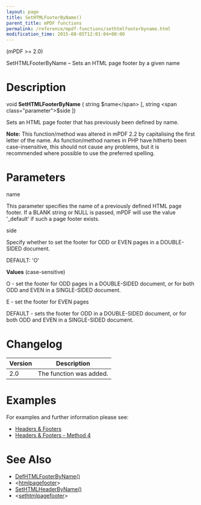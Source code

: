 ```yaml
---
layout: page
title: SetHTMLFooterByName()
parent_title: mPDF functions
permalink: /reference/mpdf-functions/sethtmlfooterbyname.html
modification_time: 2015-08-05T12:01:04+00:00
---
```


(mPDF &gt;= 2.0)

SetHTMLFooterByName – Sets an HTML page footer by a given name

# Description

void <b>SetHTMLFooterByName</b> ( string <span class="parameter">$name</span> [, string <span class="parameter">$side</span> ])

Sets an HTML page footer that has previously been defined by name.

<div class="alert alert-info" role="alert"><strong>Note:</strong> This function/method was altered in mPDF 2.2 by capitalising the first letter of the name. As function/method names in PHP have hitherto been case-insensitive, this should not cause any problems, but it is recommended where possible to use the preferred spelling.</div>

# Parameters

<span class="parameter">name</span>

This parameter specifies the name of a previously defined HTML page footer. If a <span class="smallblock">BLANK</span> string or <span class="smallblock">NULL</span> is passed, mPDF will use the value '_default' if such a page footer exists.

<span class="parameter">side</span>

Specify whether to set the footer for <span class="smallblock">ODD</span> or <span class="smallblock">EVEN</span> pages in a <span class="smallblock">DOUBLE-SIDED</span> document.

<span class="smallblock">DEFAULT</span>: 'O'

<b>Values</b> (case-sensitive)

O - set the footer for <span class="smallblock">ODD</span> pages in a <span class="smallblock">DOUBLE-SIDED</span> document, or for both <span class="smallblock">ODD</span> and <span class="smallblock">EVEN</span> in a <span class="smallblock">SINGLE-SIDED</span> document.

E - set the footer for <span class="smallblock">EVEN</span> pages

<span class="smallblock">DEFAULT</span> - sets the footer for <span class="smallblock">ODD</span> in a <span class="smallblock">DOUBLE-SIDED</span> document, or for both <span class="smallblock">ODD</span> and <span class="smallblock">EVEN</span> in a <span class="smallblock">SINGLE-SIDED</span> document.

# Changelog

<table class="table"> <thead>
<tr> <th>Version</th><th>Description</th> </tr>
</thead> <tbody>
<tr>
<td>2.0</td>
<td>The function was added.</td>
</tr>
</tbody> </table>

# Examples

For examples and further information please see:

<ul>
<li class="manual_boxlist"><a href="{{ "/headers-footers/headers-footers.html" | prepend: site.baseurl }}">Headers &amp; Footers</a></li>
<li class="manual_boxlist"><a href="{{ "/headers-footers/method-4.html" | prepend: site.baseurl }}">Headers &amp; Footers - Method 4</a></li>
</ul>

# See Also

<ul>
<li class="manual_boxlist"><a href="{{ "/reference/mpdf-functions/defhtmlfooterbyname.html" | prepend: site.baseurl }}">DefHTMLFooterByName()</a></li>
<li class="manual_boxlist">&lt;<a href="{{ "/reference/html-control-tags/htmlpagefooter.html" | prepend: site.baseurl }}">htmlpagefooter</a>&gt;</li>
<li class="manual_boxlist"><a href="{{ "/reference/mpdf-functions/sethtmlheaderbyname.html" | prepend: site.baseurl }}">SetHTMLHeaderByName()</a></li>
<li class="manual_boxlist">&lt;<a href="{{ "/reference/html-control-tags/sethtmlpagefooter.html" | prepend: site.baseurl }}">sethtmlpagefooter</a>&gt;</li>
</ul>

